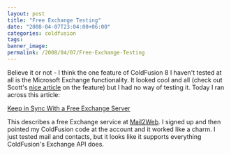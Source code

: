 ```yaml
---
layout: post
title: "Free Exchange Testing"
date: "2008-04-07T23:04:00+06:00"
categories: coldfusion 
tags: 
banner_image: 
permalink: /2008/04/07/Free-Exchange-Testing
---
```


Believe it or not - I think the one feature of ColdFusion 8 I haven't tested at all is the Microsoft Exchange functionality. It looked cool and all (check out Scott's <a href="http://www.adobe.com/devnet/coldfusion/articles/cfexchange.html">nice article</a> on the feature) but I had no way of testing it. Today I ran across this article:

<a href="http://webworkerdaily.com/2008/04/07/keep-in-sync-with-a-free-exchange-server/">Keep in Sync With a Free Exchange Server</a>

This describes a free Exchange service at <a href="http://www.mail2web.com/">Mail2Web</a>. I signed up and then pointed my ColdFusion code at the account and it worked like a charm. I just tested mail and contacts, but it looks like it supports everything ColdFusion's Exchange API does.